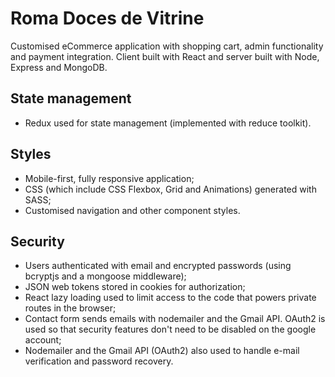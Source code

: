 # Roma Doces de Vitrine

Customised eCommerce application with shopping cart, admin functionality and payment integration. Client built with React and server built with Node, Express and MongoDB.

## State management

- Redux used for state management (implemented with reduce toolkit).

## Styles

- Mobile-first, fully responsive application;
- CSS (which include CSS Flexbox, Grid and Animations) generated with SASS;
- Customised navigation and other component styles.

## Security

- Users authenticated with email and encrypted passwords (using bcryptjs and a mongoose middleware);
- JSON web tokens stored in cookies for authorization;
- React lazy loading used to limit access to the code that powers private routes in the browser;
- Contact form sends emails with nodemailer and the Gmail API. OAuth2 is used so that security features don't need to be disabled on the google account;
- Nodemailer and the Gmail API (OAuth2) also used to handle e-mail verification and password recovery.
